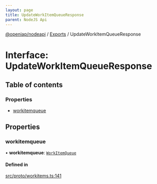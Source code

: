 ```yaml
---
layout: page
title: UpdateWorkItemQueueResponse
parent: NodeJS Api
---
```

[@openiap/nodeapi](../README.html#) / [Exports](../modules.html#) / UpdateWorkItemQueueResponse

# Interface: UpdateWorkItemQueueResponse

## Table of contents

### Properties

- [workitemqueue](UpdateWorkItemQueueResponse.html##workitemqueue)

## Properties

### workitemqueue

• **workitemqueue**: [`WorkItemQueue`](../modules.html##workitemqueue)

#### Defined in

[src/proto/workitems.ts:141](https://github.com/openiap/nodeapi/blob/a6b5438/src/proto/workitems.ts#L141)
